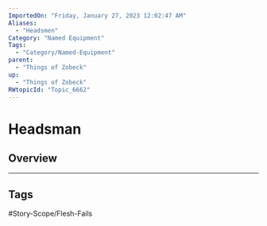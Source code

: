 ```yaml
---
ImportedOn: "Friday, January 27, 2023 12:02:47 AM"
Aliases:
  - "Headsmen"
Category: "Named Equipment"
Tags:
  - "Category/Named-Equipment"
parent:
  - "Things of Zobeck"
up:
  - "Things of Zobeck"
RWtopicId: "Topic_6662"
---
```

# Headsman
## Overview

---
## Tags
#Story-Scope/Flesh-Fails

